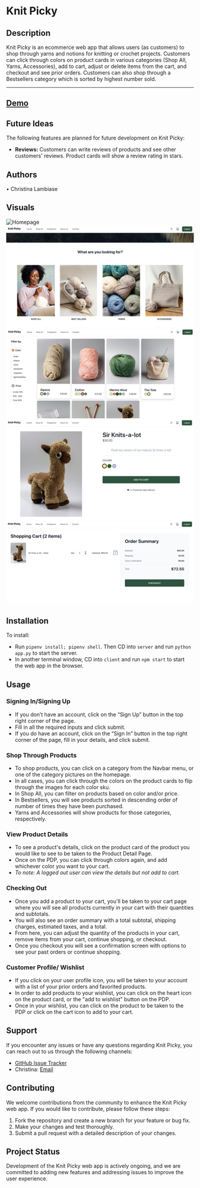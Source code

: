 # Knit Picky

## Description

Knit Picky is an ecommerce web app that allows users (as customers) to shop through yarns and notions for knitting or crochet projects. Customers can click through colors on product cards in various categories (Shop All, Yarns, Accessories), add to cart, adjust or delete items from the cart, and checkout and see prior orders. Customers can also shop through a Bestsellers category which is sorted by highest number sold.

---

## [Demo](https://drive.google.com/file/d/1aTy57bfPN9vueKcygzGyCtZQID4QJBdS/view?usp=sharing)

## Future Ideas

The following features are planned for future development on Knit Picky:

- **Reviews:** Customers can write reviews of products and see other customers' reviews. Product cards will show a review rating in stars.

## Authors

• Christina Lambiase

## Visuals

![Homepage](/client/public/assets/image.png)
![Homepage](/client/public/assets/image-1.png)
![Shop All](/client/public/assets/image-2.png)
![PDP](/client/public/assets/image-3.png)
![Cart](/client/public/assets/image-4.png)

## Installation

To install:

- Run `pipenv install; pipenv shell`. Then CD into `server` and run `python app.py` to start the server.
- In another terminal window, CD into `client` and run `npm start` to start the web app in the browser.

## Usage

### Signing In/Signing Up

- If you don’t have an account, click on the “Sign Up” button in the top right corner of the page.
- Fill in all the required inputs and click submit.
- If you do have an account, click on the “Sign In” button in the top right corner of the page, fill in your details, and click submit.

### Shop Through Products

- To shop products, you can click on a category from the Navbar menu, or one of the category pictures on the homepage.
- In all cases, you can click through the colors on the product cards to flip through the images for each color sku.
- In Shop All, you can filter on products based on color and/or price.
- In Bestsellers, you will see products sorted in descending order of number of times they have been purchased.
- Yarns and Accessories will show products for those categories, respectively.

### View Product Details

- To see a product's details, click on the product card of the product you would like to see to be taken to the Product Detail Page.
- Once on the PDP, you can click through colors again, and add whichever color you want to your cart.
- _To note: A logged out user can view the details but not add to cart._

### Checking Out

- Once you add a product to your cart, you'll be taken to your cart page where you will see all products currently in your cart with their quantities and subtotals.
- You will also see an order summary with a total subtotal, shipping charges, estimated taxes, and a total.
- From here, you can adjust the quantity of the products in your cart, remove items from your cart, continue shopping, or checkout.
- Once you checkout you will see a confirmation screen with options to see your past orders or continue shopping.

### Customer Profile/ Wishlist

- If you click on your user profile icon, you will be taken to your account with a list of your prior orders and favorited products.
- In order to add products to your wishlist, you can click on the heart icon on the product card, or the "add to wishlist" button on the PDP.
- Once in your wishlist, you can click on the product to be taken to the PDP or click on the cart icon to add to your cart.

## Support

If you encounter any issues or have any questions regarding Knit Picky, you can reach out to us through the following channels:

- [GitHub Issue Tracker](https://github.com/clambiase08/Knit-Picky/issues)
- Christina: [Email](mailto:christina.lambiase@gmail.com)

## Contributing

We welcome contributions from the community to enhance the Knit Picky web app. If you would like to contribute, please follow these steps:

1. Fork the repository and create a new branch for your feature or bug fix.
2. Make your changes and test thoroughly.
3. Submit a pull request with a detailed description of your changes.

## Project Status

Development of the Knit Picky web app is actively ongoing, and we are committed to adding new features and addressing issues to improve the user experience.
